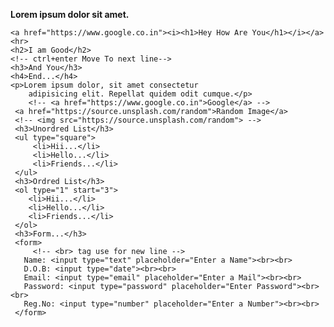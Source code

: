 <!-- Swift+! -->
<!DOCTYPE html>
<html lang="en">
<head>
    <meta charset="UTF-8">
    <meta http-equiv="X-UA-Compatible" content="IE=edge">
    <meta name="viewport" content="width=device-width, initial-scale=1.0">
    <title>You</title>
</head>
<body>
    <!-- <img src="Screenshot 2021-09-09 at 3.36.37 PM.png"> -->
    <b><p>Lorem ipsum dolor sit amet.</p></b>

    <a href="https://www.google.co.in"><i><h1>Hey How Are You</h1></i></a>
    <hr>
    <h2>I am Good</h2>
    <!-- ctrl+enter Move To next line-->
    <h3>And You</h3>
    <h4>End...</h4>
    <p>Lorem ipsum dolor, sit amet consectetur 
        adipisicing elit. Repellat quidem odit cumque.</p>
        <!-- <a href="https://www.google.co.in">Google</a> -->
     <a href="https://source.unsplash.com/random">Random Image</a>
     <!-- <img src="https://source.unsplash.com/random"> -->
     <h3>Unordred List</h3>
     <ul type="square">
         <li>Hii...</li>
         <li>Hello...</li>
         <li>Friends...</li>
     </ul>
     <h3>Ordred List</h3>
     <ol type="1" start="3">
        <li>Hii...</li>
        <li>Hello...</li>
        <li>Friends...</li>
     </ol>
     <h3>Form...</h3>
     <form>
         <!-- <br> tag use for new line -->
       Name: <input type="text" placeholder="Enter a Name"><br><br>
       D.O.B: <input type="date"><br><br>
       Email: <input type="email" placeholder="Enter a Mail"><br><br>
       Password: <input type="password" placeholder="Enter Password"><br><br>
       Reg.No: <input type="number" placeholder="Enter a Number"><br><br>
     </form>
</body>
</html>
